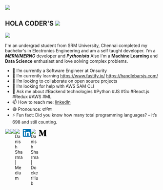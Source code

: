 ![](https://komarev.com/ghpvc/?username=danish45007&color=green)
## HOLA CODER'S <img src="https://github.com/TheDudeThatCode/TheDudeThatCode/blob/master/Assets/Mario_Hello_Big.gif" width="30px"></h2>
<p align="centre"><img width=300px src="https://media.giphy.com/media/USV0ym3bVWQJJmNu3N/giphy.gif"></p>

I'm an undergrad student from SRM University, Chennai completed my bachelor's in Electronics Engineering and am a self taught developer. I'm a ***MERN/MERNG*** developer and ***Pythonista*** Also I'm a **Machine Learning** and **Data Science** enthusiast and love solving complex problems.

- 🔭 I’m currently a Software Engineer at Onsurity
- 🌱 I’m currently learning https://www.fastify.io/ https://handlebarsjs.com/
- 👯 I’m looking to collaborate on open source projects
- 🤔 I’m looking for help with AWS SAM CLI
- 💬 Ask me about #Backend technologies #Python #JS #Go #React.js #Redux #AWS #ML
- 📫 How to reach me: [linkedIn](https://www.linkedin.com/in/danish-sharma-63623b14a/)
- 😄 Pronounce: दानिश
- ⚡ Fun fact: Did you know how many total programming languages? – it’s 698 and still counting.


<img align="left" src="https://github-readme-stats.vercel.app/api?username=danish45007&show_icons=true&line_height=24&theme=dark&count_private=true&include_all_commits=true&custom_title=%23%20GitHub%20Stats%20%E2%9C%85" />


<img align="left" src="https://github-readme-stats.vercel.app/api/top-langs/?username=danish45007&theme=dark&layout=compact&langs_count=10&custom_title=%23%20Most%20Used%20Languages%20%F0%9F%91%A8%F0%9F%8F%BD%E2%80%8D%F0%9F%92%BB&card_width=445" />

<a href="https://gitlab.com/danish45007">
    <img align="left" alt="Danish Sharma | Medium" width="26px" src="https://about.gitlab.com/images/press/logo/png/gitlab-icon-rgb.png" />
  </a>

<a href="https://www.linkedin.com/in/danish-sharma-63623b14a/">
    <img align="left" alt="Danish Sharma | Linkedin" width="26px" src="https://github.com/UtkarshChaurasia/UtkarshChaurasia/blob/master/Assets/Icons/Linkedin.svg" />
  </a>
  
  <a href="https://hub.docker.com/u/danish5007">
    <img align="left" alt="Danish Sharma | DockerHub" width="26px" src="https://www.docker.com/sites/default/files/d8/2019-07/vertical-logo-monochromatic.png" />
  </a>
  
<a href="https://medium.com/@danish45007">
    <img align="left" alt="Danish Sharma | Medium" width="26px" src="https://github.com/UtkarshChaurasia/UtkarshChaurasia/blob/master/Assets/Icons/medium.svg" />
</a>
  
